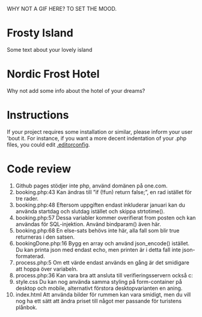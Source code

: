 WHY NOT A GIF HERE? TO SET THE MOOD.

# Frosty Island

Some text about your lovely island

# Nordic Frost Hotel

Why not add some info about the hotel of your dreams?

# Instructions

If your project requires some installation or similar, please inform your user 'bout it. For instance, if you want a more decent indentation of your .php files, you could edit [.editorconfig]('/.editorconfig').

# Code review

1. Github pages stödjer inte php, använd domänen på one.com.
2. booking.php:43 Kan ändras till ”if (!fun) return false;”, en rad istället för tre rader.
3. booking.php:48 Eftersom uppgiften endast inkluderar januari kan du använda startdag och slutdag istället och skippa strtotime().
4. booking.php:57 Dessa variabler kommer overifierat from posten och kan användas för SQL-injektion. Använd bindparam() även här.
5. booking.php:68 En else-sats behövs inte här, alla fall som blir true returneras i den satsen.
6. bookingDone.php:16 Bygg en array och använd json_encode() istället. Du kan printa json med endast echo, men printen är i detta fall inte json-formaterad.
7. process.php:5 Om ett värde endast används en gång är det smidigare att hoppa över variabeln.
8. process.php:36 Kan vara bra att ansluta till verifieringsservern också c:
9. style.css Du kan nog använda samma styling på form-container på desktop och mobile, alternativt förstora desktopvarianten en aning.
10. index.html Att använda bilder för rummen kan vara smidigt, men du vill nog ha ett sätt att ändra priset till något mer passande för turistens plånbok.
